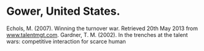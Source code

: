 # Gower, United States.

Echols, M. (2007). Winning the turnover war. Retrieved 20th May 2013 from www.talentmgt.com. Gardner, T. M. (2002). In the trenches at the talent wars: competitive interaction for scarce human